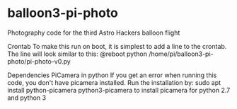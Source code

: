 # balloon3-pi-photo
Photography code for the third Astro Hackers balloon flight

Crontab
To make this run on boot, it is simplest to add a line to the crontab. The line will look similar to this:
@reboot python /home/pi/balloon3-pi-photo/pi-photo-v0.py

Dependencies
PiCamera in python
If you get an error when running this code, you don't have picamera installed. Run the installation by:
sudo apt install python-picamera python3-picamera
to install picamera for python 2.7 and python 3
